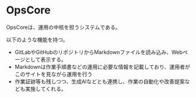 # OpsCore

OpsCoreは、運用の中核を担うシステムである。

以下のような機能を持つ。

- GitLabやGitHubのリポジトリからMarkdownファイルを読み込み、Webページとして表示する。
- Markdownは作業手順書などの運用に必要な情報を記載しており、運用者がこのサイトを見ながら運用を行う
- 作業証跡等も残しつつ、生成AIなどとも連携し、作業の自動化や改善提案なども実施してくれる。

